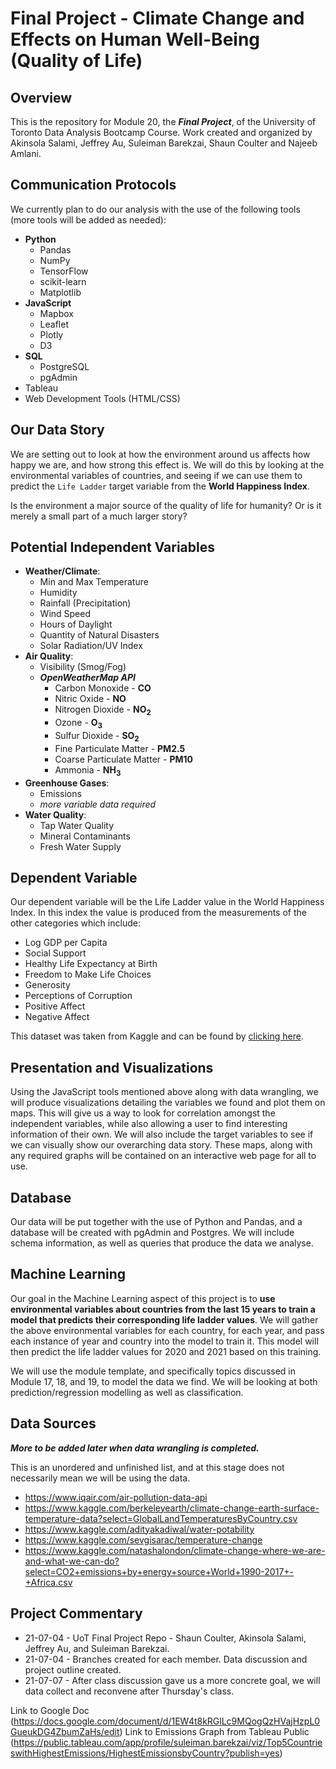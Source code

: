 # Final Project - Climate Change and Effects on Human Well-Being (Quality of Life)

## Overview

This is the repository for Module 20, the ***Final Project***, of the University of Toronto Data Analysis Bootcamp Course. Work created and organized by Akinsola Salami, Jeffrey Au, Suleiman Barekzai, Shaun Coulter and Najeeb Amlani.

## Communication Protocols

We currently plan to do our analysis with the use of the following tools (more tools will be added as needed):

* **Python**
  * Pandas
  * NumPy
  * TensorFlow
  * scikit-learn
  * Matplotlib
* **JavaScript**
  * Mapbox
  * Leaflet
  * Plotly
  * D3
* **SQL**
  * PostgreSQL
  * pgAdmin
* Tableau
* Web Development Tools (HTML/CSS)

## Our Data Story

We are setting out to look at how the environment around us affects how happy we are, and how strong this effect is. We will do this by looking at the environmental variables of countries, and seeing if we can use them to predict the `Life Ladder` target variable from the **World Happiness Index**.

Is the environment a major source of the quality of life for humanity? Or is it merely a small part of a much larger story?

## Potential Independent Variables

* **Weather/Climate**:
  * Min and Max Temperature
  * Humidity
  * Rainfall (Precipitation)
  * Wind Speed
  * Hours of Daylight
  * Quantity of Natural Disasters
  * Solar Radiation/UV Index
* **Air Quality**:
  * Visibility (Smog/Fog)
  * ***OpenWeatherMap API***
    * Carbon Monoxide - **CO**
    * Nitric Oxide - **NO**
    * Nitrogen Dioxide - **NO<sub>2</sub>**
    * Ozone - **O<sub>3</sub>**
    * Sulfur Dioxide - **SO<sub>2</sub>**
    * Fine Particulate Matter - **PM2.5**
    * Coarse Particulate Matter - **PM10**
    * Ammonia - **NH<sub>3</sub>**
* **Greenhouse Gases**:
  * Emissions
  * _more variable data required_
* **Water Quality**:
  * Tap Water Quality
  * Mineral Contaminants
  * Fresh Water Supply

## Dependent Variable

Our dependent variable will be the Life Ladder value in the World Happiness Index. In this index the value is produced from the measurements of the other categories which include:

* Log GDP per Capita
* Social Support
* Healthy Life Expectancy at Birth
* Freedom to Make Life Choices
* Generosity
* Perceptions of Corruption
* Positive Affect
* Negative Affect

This dataset was taken from Kaggle and can be found by [clicking here](https://www.kaggle.com/ajaypalsinghlo/world-happiness-report-2021?select=world-happiness-report.csv).

## Presentation and Visualizations

Using the JavaScript tools mentioned above along with data wrangling, we will produce visualizations detailing the variables we found and plot them on maps. This will give us a way to look for correlation amongst the independent variables, while also allowing a user to find interesting information of their own. We will also include the target variables to see if we can visually show our overarching data story. These maps, along with any required graphs will be contained on an interactive web page for all to use.

## Database

Our data will be put together with the use of Python and Pandas, and a database will be created with pgAdmin and Postgres. We will include schema information, as well as queries that produce the data we analyse.

## Machine Learning

Our goal in the Machine Learning aspect of this project is to **use environmental variables about countries from the last 15 years to train a model that predicts their corresponding life ladder values**. We will gather the above environmental variables for each country, for each year, and pass each instance of year and country into the model to train it. This model will then predict the life ladder values for 2020 and 2021 based on this training.

We will use the module template, and specifically topics discussed in Module 17, 18, and 19, to model the data we find. We will be looking at both prediction/regression modelling as well as classification.

## Data Sources

***More to be added later when data wrangling is completed.***

This is an unordered and unfinished list, and at this stage does not necessarily mean we will be using the data.

* https://www.iqair.com/air-pollution-data-api
* https://www.kaggle.com/berkeleyearth/climate-change-earth-surface-temperature-data?select=GlobalLandTemperaturesByCountry.csv
* https://www.kaggle.com/adityakadiwal/water-potability
* https://www.kaggle.com/sevgisarac/temperature-change
* https://www.kaggle.com/natashalondon/climate-change-where-we-are-and-what-we-can-do?select=CO2+emissions+by+energy+source+World+1990-2017+-+Africa.csv

## Project Commentary

* 21-07-04 - UoT Final Project Repo - Shaun Coulter, Akinsola Salami, Jeffrey Au, and Suleiman Barekzai.
* 21-07-04 - Branches created for each member. Data discussion and project outline created.
* 21-07-07 - After class discussion gave us a more concrete goal, we will data collect and reconvene after Thursday's class.

Link to Google Doc (https://docs.google.com/document/d/1EW4t8kRGlLc9MQogQzHVajHzpL0GueukDG4ZbumZaHs/edit) 
Link to Emissions Graph from Tableau Public (https://public.tableau.com/app/profile/suleiman.barekzai/viz/Top5CountrieswithHighestEmissions/HighestEmissionsbyCountry?publish=yes)
